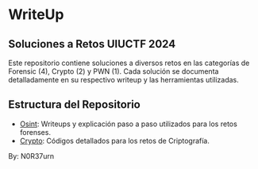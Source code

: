 # WriteUp 
## Soluciones a Retos UIUCTF 2024

Este repositorio contiene soluciones a diversos retos en las categorías de Forensic (4), Crypto (2) y PWN (1). Cada solución se documenta detalladamente en su respectivo writeup y las herramientas utilizadas.

## Estructura del Repositorio

- [Osint](/UIUCTF%202024/OSINT): Writeups y explicación paso a paso utilizados para los retos forenses.
- [Crypto](/UIUCTF%202024/Crypto): Códigos detallados para los retos de Criptografía.


By: N0R37urn
